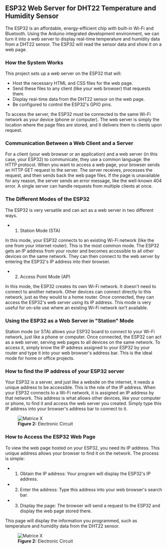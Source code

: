 ## ESP32 Web Server for DHT22 Temperature and Humidity Sensor

The ESP32 is an affordable, energy-efficient chip with built-in Wi-Fi and Bluetooth. Using the Arduino integrated development environment, we can turn it into a web server to display real-time temperature and humidity data from a DHT22 sensor. The ESP32 will read the sensor data and show it on a web page.

### How the System Works

This project sets up a web server on the ESP32 that will:
 - Host the necessary HTML and CSS files for the web page.
 - Send these files to any client (like your web browser) that requests them.
 - Display real-time data from the DHT22 sensor on the web page.
 - Be configured to control the ESP32's GPIO pins.

To access the server, the ESP32 must be connected to the same Wi-Fi network as your device (phone or computer). The web server is simply the location where the page files are stored, and it delivers them to clients upon request.

### Communication Between a Web Client and a Server

For a client (your web browser or an application) and a web server (in this case, your ESP32) to communicate, they use a common language: the HTTP protocol.
When you want to access a web page, your browser sends an HTTP GET request to the server. The server receives, processes the request, and then sends back the web page files. If the page is unavailable for any reason, the server sends an error message, like the well-known 404 error. A single server can handle requests from multiple clients at once.

### The Different Modes of the ESP32

The ESP32 is very versatile and can act as a web server in two different ways.

 - 1. Station Mode (STA)

In this mode, your ESP32 connects to an existing Wi-Fi network (like the one from your internet router). This is the most common mode. The ESP32 gets an IP address from your router and becomes accessible to all other devices on the same network. They can then connect to the web server by entering the ESP32's IP address into their browser.

 - 2. Access Point Mode (AP)
      
In this mode, the ESP32 creates its own Wi-Fi network. It doesn't need to connect to another network. Other devices can connect directly to this network, just as they would to a home router. Once connected, they can access the ESP32's web server using its IP address. This mode is very useful for on-site use where an existing Wi-Fi network isn't available.

### Using the ESP32 as a Web Server in "Station" Mode

Station mode (or STA) allows your ESP32 board to connect to your Wi-Fi network, just like a phone or computer. Once connected, the ESP32 can act as a web server, serving web pages to all devices on the same network.
To access it, simply know the IP address assigned to your ESP32 by your router and type it into your web browser's address bar. This is the ideal mode for home or office projects.

### How to find the IP address of your ESP32 server

Your ESP32 is a server, and just like a website on the internet, it needs a unique address to be accessible. This is the role of the IP address.
When your ESP32 connects to a Wi-Fi network, it is assigned an IP address by that network. This address is what allows other devices, like your computer or phone, to find it and access the web server you created. Simply type this IP address into your browser's address bar to connect to it.

<figure>
   <img alt="Matrice X" align="center" src=""/>
    <figcaption><b>Figure 2:</b> Electronic Circuit</figcaption>
</figure>

### How to Access the ESP32 Web Page

To view the web page hosted on your ESP32, you need its IP address. This unique address allows your browser to find it on the network.
The process is simple:

 - 1. Obtain the IP address: Your program will display the ESP32's IP address.
 - 2. Enter the address: Type this address into your web browser's search bar.
 - 3. Display the page: The browser will send a request to the ESP32 and display the web page stored there.

This page will display the information you programmed, such as temperature and humidity data from the DHT22 sensor.

<figure>
   <img alt="Matrice X" align="center" src=""/>
    <figcaption><b>Figure 2:</b> Electronic Circuit</figcaption>
</figure>
